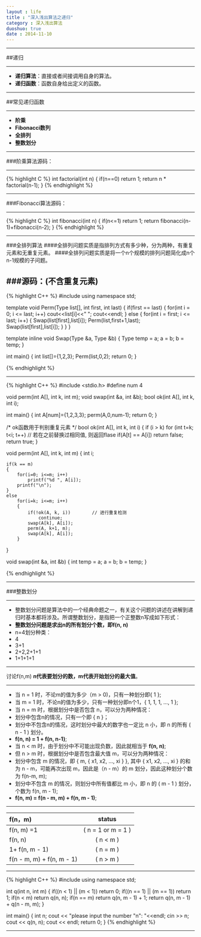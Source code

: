 ```yaml
---
layout : life
title : "深入浅出算法之递归"
category : 深入浅出算法
duoshuo: true
date : 2014-11-10
---
```

------------

##递归

------------

* **递归算法**：直接或者间接调用自身的算法。
* **递归函数**：函数自身给出定义的函数。

------------

##常见递归函数

------------

* **阶乘**
* **Fibonacci数列**
* **全排列**
* **整数划分**

-------------

###阶乘算法源码：

-----------
 {% highlight C %}
 int factorial(int n)
 {
	if(n==0) return 1;
	return n * factorial(n-1);
 }
{% endhighlight %}

------------

###Fibonacci算法源码：

-----------
 {% highlight C %}
 int fibonacci(int n)
 {
	if(n<=1) return 1;
	return fibonacci(n-1)+fibonacci(n-2);
 }
{% endhighlight %}

------------

###全排列算法
####全排列问题实质是指排列方式有多少种，分为两种，有重复元素和无重复元素。
####全排列问题实质是将一个n个规模的排列问题简化成n个n-1规模的子问题。

###源码：(不含重复元素)
-----------
 {% highlight C++ %}
#include <iostream>
using namespace std;

template<class Type>
void Perm(Type list[], int first, int last)
{
	if(first == last)
	{
		for(int i = 0; i <= last; i++)
			cout<<list[i]<<" ";
		cout<<endl;
	}
	else
	{
		for(int i = first; i <= last; i++)
		{
			Swap(list[first],list[i]);
			Perm(list,first+1,last);
			Swap(list[first],list[i]);
		}
	}
}

template<class Type>
inline void Swap(Type &a, Type &b)
{
	Type temp = a;
		 a = b;
		 b = temp;
}

int main()
{
	int list[]={1,2,3};
	Perm(list,0,2);
    return 0;
}

{% endhighlight %}

------------

 {% highlight C++ %}
#include <stdio.h>
#define num 4

void perm(int A[], int k, int m);
void swap(int &a, int &b);
bool ok(int A[], int k, int i);

int main()
{
	int A[num]={1,2,3,3};
	perm(A,0,num-1);
	return 0;
}

/* ok函数用于判别重复元素 */
bool ok(int A[], int k, int i)
{
	if (i > k)
		for (int t=k; t<i; t++)			// 若在之前替换过相同值, 则返回flase
			if(A[t] == A[i])
				return false;
	return true;
}

void perm(int A[], int k, int m)
{
	int i;

	if(k == m)
	{
		for(i=0; i<=m; i++)
			printf("%d ", A[i]);
		printf("\n");
	}
	else
		for(i=k; i<=m; i++)
		{
			if(!ok(A, k, i))		// 进行重复检测
				continue;
			swap(A[k], A[i]);
			perm(A, k+1, m);
			swap(A[k], A[i]);
		}
}

void swap(int &a, int &b)
{
	int temp = a;
		a = b;
		b = temp;
}

{% endhighlight %}

------------

###整数划分

--------------

* 整数划分问题是算法中的一个经典命题之一，有关这个问题的讲述在讲解到递归时基本都将涉及。所谓整数划分，是指把一个正整数n写成如下形式：
* **整数划分问题是求出n的所有划分个数，即f(n, n)**
* n=4划分种类：
 * 4
 * 3+1
 * 2+2,2+1+1
 * 1+1+1+1

--------------

讨论f(n,m) **n代表要划分的数，m代表开始划分的最大值**。

--------------------------


* 当 n = 1 时，不论m的值为多少（m > 0)，只有一种划分即{ 1 };
* 当 m = 1 时，不论n的值为多少，只有一种划分即n个1，{ 1, 1, 1, ..., 1 };
* 当 n = m 时，根据划分中是否包含 n，可以分为两种情况：
 * 划分中包含n的情况，只有一个即 { n }；
 * 划分中不包含n的情况，这时划分中最大的数字也一定比 n 小，即 n 的所有 ( n - 1 ) 划分。
 * **f(n, n) = 1 + f(n, n-1)**;
* 当 n < m 时，由于划分中不可能出现负数，因此就相当于 **f(n, n)**;
* 但 n > m 时，根据划分中是否包含最大值 m，可以分为两种情况：
 * 划分中包含 m 的情况，即 { m, { x1, x2, ..., xi } }, 其中 { x1, x2, ..., xi } 的和为 n - m，可能再次出现 m，因此是（n - m）的 m 划分，因此这种划分个数为 f(n-m, m);
 * 划分中不包含 m 的情况，则划分中所有值都比 m 小，即 n 的 ( m - 1 ) 划分，个数为 f(n, m - 1);
 * **f(n, m) = f(n - m, m) + f(n, m - 1)**;
 
-----------------

| f(n，m)    |    status |
| :-------- | :--: |
|f(n, m) =1 |( n = 1 or m = 1 )|
|f(n, n) |( n < m )|
|1+ f(n, m - 1)| ( n = m )|
|f(n - m, m) + f(n, m - 1)| ( n > m )|

------------

 {% highlight C++ %}
#include <iostream>
using namespace std;

int q(int n, int m)
{
	if((n < 1) || (m < 1))
		return 0;
	if((n == 1) || (m == 1))
		return 1;
	if(n < m)
		return q(n, n);
	if(n == m)
		return q(n, m - 1) + 1;
	return q(n, m - 1) + q(n - m, m);
}

int main()
{
	int n;
	cout << "please input the number \"n\": "<<endl;
	cin >> n;
	cout << q(n, n);
	cout << endl;
	return 0;
}
{% endhighlight %}

------------


